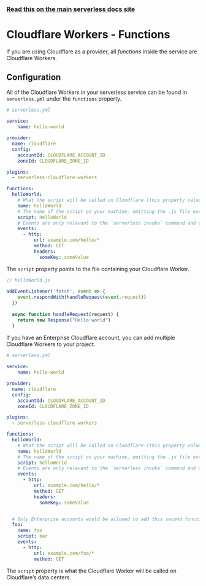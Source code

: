 <!--
title: Serverless Framework - Cloudflare Workers Guide - Functions
menuText: Functions
menuOrder: 5
description: How to configure Cloudflare Workers functions in the Serverless Framework
layout: Doc
-->
 
<!-- DOCS-SITE-LINK:START automatically generated  -->
### [Read this on the main serverless docs site](https://www.serverless.com/framework/docs/providers/cloudflare/guide/functions)
<!-- DOCS-SITE-LINK:END -->
 
# Cloudflare Workers - Functions
 
If you are using Cloudflare as a provider, all *functions* inside the service are Cloudflare Workers.
 
## Configuration
 
All of the Cloudflare Workers in your serverless service can be found in `serverless.yml` under the `functions` property.
 
```yml
# serverless.yml
 
service:
    name: hello-world

provider:
  name: cloudflare
  config:
    accountId: CLOUDFLARE_ACCOUNT_ID 
    zoneId: CLOUDFLARE_ZONE_ID 

plugins:
  - serverless-cloudflare-workers

functions:
  helloWorld:
    # What the script will be called on Cloudflare (this property value must match the function name one line above)
    name: helloWorld
    # The name of the script on your machine, omitting the .js file extension
    script: helloWorld
    # Events are only relevant to the `serverless invoke` command and don’t affect deployment in any way
    events:
      - http:
          url: example.com/hello/*
          method: GET
          headers:
            someKey: someValue
```
 
The `script` property points to the file containing your Cloudflare Worker.
 
```javascript
// helloWorld.js
 
addEventListener('fetch', event => {
    event.respondWith(handleRequest(event.request))
  })
 
  async function handleRequest(request) {
    return new Response("Hello world")
  }
```
 
If you have an Enterprise Cloudflare account, you can add multiple Cloudflare Workers to your project.
 
```yml
# serverless.yml
 
service:
    name: hello-world

provider:
  name: cloudflare
  config:
    accountId: CLOUDFLARE_ACCOUNT_ID 
    zoneId: CLOUDFLARE_ZONE_ID 

plugins:
  - serverless-cloudflare-workers

functions:
  helloWorld:
    # What the script will be called on Cloudflare (this property value must match the function name one line above)
    name: helloWorld
    # The name of the script on your machine, omitting the .js file extension
    script: helloWorld
    # Events are only relevant to the `serverless invoke` command and don’t affect deployment in any way
    events:
      - http:
          url: example.com/hello/*
          method: GET
          headers:
            someKey: someValue


  # Only Enterprise accounts would be allowed to add this second function and its corresponding route above
  foo:
    name: foo
    script: bar
    events:
      - http:
          url: example.com/foo/*
          method: GET
```
The `script` property is what the Cloudflare Worker will be called on Cloudflare’s data centers.
 
